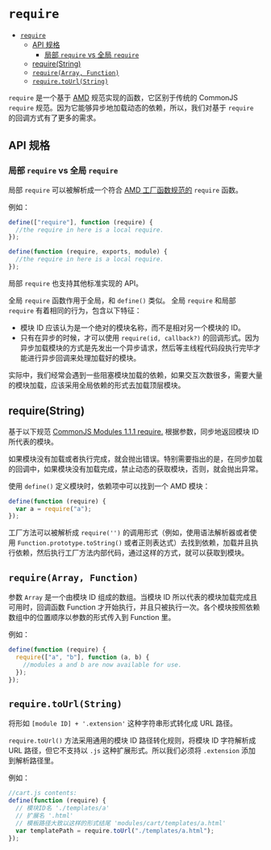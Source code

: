 # `require`

- [`require`](#require)
  - [API 规格](#api-规格)
    - [局部 `require` vs 全局 `require`](#局部-require-vs-全局-require)
  - [require(String)](#requirestring)
  - [`require(Array, Function)`](#requirearray-function)
  - [`require.toUrl(String)`](#requiretourlstring)

`require` 是一个基于 [AMD](https://github.com/amdjs/amdjs-api/wiki/AMD) 规范实现的函数，它区别于传统的 CommonJS `require` 规范。因为它能够异步地加载动态的依赖，所以，我们对基于 `require` 的回调方式有了更多的需求。

## API 规格

### 局部 `require` vs 全局 `require`

局部 `require` 可以被解析成一个符合 [AMD 工厂函数规范的](https://github.com/amdjs/amdjs-api/wiki/AMD#wiki-define) `require` 函数。

例如：

```js
define(["require"], function (require) {
  //the require in here is a local require.
});

define(function (require, exports, module) {
  //the require in here is a local require.
});
```

局部 `require` 也支持其他标准实现的 API。

全局 `require` 函数作用于全局，和 `define()` 类似。 全局 `require` 和局部 `require` 有着相同的行为，包含以下特征：

- 模块 ID 应该认为是一个绝对的模块名称，而不是相对另一个模块的 ID。
- 只有在异步的时候，才可以使用 `require(id, callback?)` 的回调形式。因为异步加载模块的方式是先发出一个异步请求，然后等主线程代码段执行完毕才能进行异步回调来处理加载好的模块。

实际中，我们经常会遇到一些阻塞模块加载的依赖，如果交互次数很多，需要大量的模块加载，应该采用全局依赖的形式去加载顶层模块。

## require(String)

基于以下规范 [CommonJS Modules 1.1.1 require.](http://wiki.commonjs.org/wiki/Modules/1.1.1#Require) 根据参数，同步地返回模块 ID 所代表的模块。

如果模块没有加载或者执行完成，就会抛出错误。特别需要指出的是，在同步加载的回调中，如果模块没有加载完成，禁止动态的获取模块，否则，就会抛出异常。

使用 `define()` 定义模块时，依赖项中可以找到一个 AMD 模块：

```js
define(function (require) {
  var a = require("a");
});
```

工厂方法可以被解析成 `require('')` 的调用形式（例如，使用语法解析器或者使用 `Function.prototype.toString()` 或者正则表达式）去找到依赖，加载并且执行依赖，然后执行工厂方法内部代码，通过这样的方式，就可以获取到模块。

## `require(Array, Function)`

参数 `Array` 是一个由模块 ID 组成的数组。当模块 ID 所以代表的模块加载完成且可用时，回调函数 Function 才开始执行，并且只被执行一次。各个模块按照依赖数组中的位置顺序以参数的形式传入到 Function 里。

例如：

```js
define(function (require) {
  require(["a", "b"], function (a, b) {
    //modules a and b are now available for use.
  });
});
```

## `require.toUrl(String)`

将形如 `[module ID] + '.extension'` 这种字符串形式转化成 URL 路径。

`require.toUrl()` 方法采用通用的模块 ID 路径转化规则，将模块 ID 字符解析成 URL 路径，但它不支持以 `.js` 这种扩展形式。所以我们必须将 `.extension` 添加到解析路径里。

例如：

```js
//cart.js contents:
define(function (require) {
  // 模块ID名 './templates/a'
  // 扩展名 '.html'
  // 模板路径大致以这样的形式结尾 'modules/cart/templates/a.html'
  var templatePath = require.toUrl("./templates/a.html");
});
```
